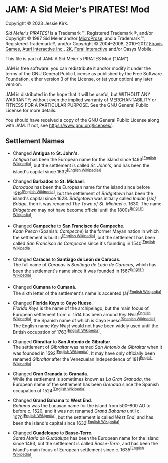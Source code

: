 # JAM: A Sid Meier's PIRATES! Mod

Copyright © 2023 Jessie Kirk.

*Sid Meier's PIRATES!* is a Trademark ™, Registered Trademark ®, and/or Copyright © 1987 Sid Meier and/or [MicroProse](https://www.microprose.com/); and a Trademark ™, Registered Trademark ®, and/or Copyright © 2004–2008, 2010–2012 [Firaxis Games](https://firaxis.com/), [Atari Interactive Inc.](https://atari.com/), [2K](https://2k.com/), [Feral Interactive](https://www.feralinteractive.com/) and/or Oasys Mobile.

This file is part of JAM: A Sid Meier's PIRATES Mod ("JAM").

JAM is free software: you can redistribute it and/or modify it under the terms of the GNU General Public License as published by the Free Software Foundation, either version 3 of the License, or (at your option) any later version.

JAM is distributed in the hope that it will be useful, but WITHOUT ANY WARRANTY; without even the implied warranty of MERCHANTABILITY or FITNESS FOR A PARTICULAR PURPOSE. See the GNU General Public License for more details.

You should have received a copy of the GNU General Public License along with JAM. If not, see https://www.gnu.org/licenses/.

## Settlement Names
* Changed **Antigua** to **St. John's**.<br>
*Antigua* has been the European name for the island since 1493<sup>[[English Wikipedia](https://en.wikipedia.org/wiki/History_of_Antigua_and_Barbuda)]</sup>, but the settlement is called *St. John's*, and has been the island's capital since 1632<sup>[[English Wikipedia](https://en.wikipedia.org/wiki/St._John%27s,_Antigua_and_Barbuda))]</sup>.

* Changed **Barbados** to **St. Michael**.<br>
*Barbados* has been the European name for the island since before 1519<sup>[[English Wikipedia](https://en.wikipedia.org/wiki/Barbados)]</sup>, but the settlement of *Bridgetown* has been the island's capital since 1628. *Bridgetown* was initially called *Indian [sic] Bridge*, then it was renamed *The Town of St. Michael* c. 1630. The name *Bridgetown* may not have become official until the 1800s<sup>[[English Wikipedia](https://en.wikipedia.org/wiki/Bridgetown)]</sup>.

* Changed **Campeche** to **San Francisco de Campeche**.<br>
*Kaan Peech* (Spanish: *Campeche*) is the former Mayan nation in which the settlement is built in<sup>[[English Wikipedia](https://en.wikipedia.org/wiki/Can_Pech)]</sup>, but the settlement has been called *San Francisco de Campeche* since it's founding in 1540<sup>[[English Wikipedia](https://en.wikipedia.org/wiki/Campeche_(city))</sup>.

* Changed **Caracas** to **Santiago de León de Caracas**.<br>
The full name of *Caracas* is *Santiago de León de Caracas*, which has been the settlement's name since it was founded in 1567<sup>[[English Wikipedia](https://en.wikipedia.org/wiki/Caracas)]</sup>.

* Changed **Cumana** to **Cumaná**.<br>
The sixth letter of the settlement's name is accented (á)<sup>[[English Wikipedia](https://en.wikipedia.org/wiki/Cuman%C3%A1)]</sup>.

* Changed **Florida Keys** to **Cayo Hueso**.<br>
*Florida Keys* is the name of the archipelago, but the main focus of European settlement from c. 1514 has been around *Key West*<sup>[English Wikipedia](https://en.wikipedia.org/wiki/Florida_Keys)]</sup>, the Spanish name of which is Cayo Hueso<sup>[[Spanish Wikipedia](https://es.wikipedia.org/wiki/Cayo_Hueso)]</sup>. The English name *Key West* would not have been widely used until the British occupation of 1763<sup>[[English Wikipedia](https://en.wikipedia.org/wiki/Key_West)]</sup>.

* Changed **Gibraltar** to **San Antonio de Gibraltar**.<br>
The settlement of *Gibraltar* was named *San Antonio de Gibraltar* when it was founded in 1592<sup>[[English Wikipedia](https://en.wikipedia.org/wiki/Gibraltar,_Venezuela)]</sup>. It may have only officially been renamed *Gibraltar* after the Venezuelan Independence of 1811<sup>[English Wikipedia](https://en.wikipedia.org/wiki/Venezuelan_Independence)]</sup>

* Changed **Gran Granada** to **Granada**.<br>
While the settlement is sometimes known as *La Gran Granada*, the European name of the settlement has been *Grenada* since the Spanish occupation of 1524<sup>[[English Wikipedia](https://en.wikipedia.org/wiki/Granada,_Nicaragua)]</sup>.

* Changed **Grand Bahama** to **West End**.<br>
*Bahama* was the Lucayan name for the island from 500–800 AD to before c. 1520, and it was not renamed *Grand Bahama* until c. 1670<sup>[[English Wikipedia](https://en.wikipedia.org/wiki/The_Bahamas)]</sup>, but the settlement is called *West End*, and has been the island's capital since 1632<sup>[[English Wikipedia](https://en.wikipedia.org/wiki/West_End,_Bahamas)]</sup>.

* Changed **Guadeloupe** to **Basse-Terre**.<br>
*Santa María de Guadalupe* has been the European name for the island since 1493, but the settlement is called *Basse-Terre*, and has been the island's main focus of European settlement since c. 1635<sup>[[English Wikipedia](https://en.wikipedia.org/wiki/Guadeloupe)]</sup>.
